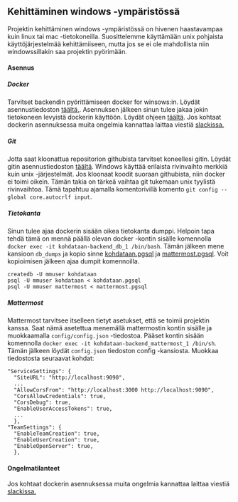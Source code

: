 ## Kehittäminen windows -ympäristössä

Projektin kehittäminen windows -ympäristössä on hivenen haastavampaa kuin linux tai mac -tietokoneilla. Suosittelemme käyttämään unix pohjaista käyttöjärjestelmää kehittämiiseen, mutta jos se ei ole mahdollista niin windowssillakin saa projektin pyörimään.

#### Asennus

##### Docker

Tarvitset backendin pyörittämiseen docker for winsows:in. Löydät asennustiedoston [täältä.](https://docs.docker.com/docker-for-windows/install/). Asennuksen jälkeen sinun tulee jakaa jokin tietokoneen levyistä dockerin käyttöön. Löydät ohjeen [täältä](https://blogs.msdn.microsoft.com/stevelasker/2016/06/14/configuring-docker-for-windows-volumes/). Jos kohtaat dockerin asennuksessa muita ongelmia kannattaa laittaa viestiä [slackissa.](https://join.slack.com/t/kohdataan-dev/shared_invite/enQtNjIwMTc4NzA4MjE0LWMzMDZmMmI1NjEwMjcyMDA2YjJiZTlhMmJiZTk5N2JiMGE2YTRjZDViNGVjNGM1NzYwNThkZjBkMzhlYzExMGU)

##### Git

Jotta saat kloonattua repositorion githubista tarvitset koneellesi gitin. Löydät gitin asennustiedoston [täältä](https://git-scm.com/download/win). Windows käyttää erilaista rivinvaihto merkkiä kuin unix -järjestelmät. Jos kloonaat koodit suoraan githubista, niin docker ei toimi oikein. Tämän takia on tärkeä vaihtaa git tukemaan unix tyylistä rivinvaihtoa. Tämä tapahtuu ajamalla komentorivillä komento `git config --global core.autocrlf input`.

##### Tietokanta

Sinun tulee ajaa dockerin sisään oikea tietokanta dumppi. Helpoin tapa tehdä tämä on mennä päällä olevan docker -kontin sisälle komennolla `docker exec -it kohdataan-backend_db_1 /bin/bash`. Tämän jälkeen mene kansioon `db_dumps` ja kopio sinne [kohdataan.pgsql](https://github.com/kohdataan/kohdataan-backend/blob/master/db/dumps/kohdataan.pgsql) ja [mattermost.pgsql](https://github.com/kohdataan/kohdataan-backend/blob/master/db/dumps/mattermost.pgsql). Voit kopioimisen jälkeen ajaa dumpit komennoilla.

```
createdb -U mmuser kohdataan
psql -U mmuser kohdataan < kohdataan.pgsql
psql -U mmuser mattermost < mattermost.pgsql
```

##### Mattermost

Mattermost tarvitsee itselleen tietyt asetukset, että se toimii projektin kanssa. Saat nämä asetettua menemällä mattermostin kontin sisälle ja muokkaamalla `config/config.json` -tiedostoa. Pääset kontin sisään komennolla `docker exec -it kohdataan-backend_mattermost_1 /bin/sh`. Tämän jälkeen löydät `config.json` tiedoston config -kansiosta. Muokkaa tiedostosta seuraavat kohdat:

```
"ServiceSettings": {
  "SiteURL": "http://localhost:9090",
  ...
  "AllowCorsFrom": "http://localhost:3000 http://localhost:9090",
  "CorsAllowCredentials": true,
  "CorsDebug": true,
  "EnableUserAccessTokens": true,
  ...
  },
"TeamSettings": {
  "EnableTeamCreation": true,
  "EnableUserCreation": true,
  "EnableOpenServer": true,
  },
```

#### Ongelmatilanteet

Jos kohtaat dockerin asennuksessa muita ongelmia kannattaa laittaa viestiä [slackissa.](https://join.slack.com/t/kohdataan-dev/shared_invite/enQtNjIwMTc4NzA4MjE0LWMzMDZmMmI1NjEwMjcyMDA2YjJiZTlhMmJiZTk5N2JiMGE2YTRjZDViNGVjNGM1NzYwNThkZjBkMzhlYzExMGU)
